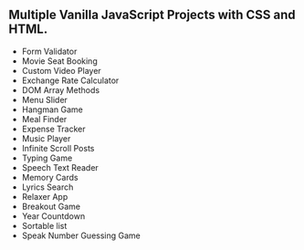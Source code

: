 ## Multiple Vanilla JavaScript Projects with CSS and HTML.

* Form Validator
* Movie Seat Booking
* Custom Video Player
* Exchange Rate Calculator
* DOM Array Methods
* Menu Slider
* Hangman Game
* Meal Finder
* Expense Tracker
* Music Player
* Infinite Scroll Posts
* Typing Game
* Speech Text Reader
* Memory Cards
* Lyrics Search
* Relaxer App
* Breakout Game
* Year Countdown
* Sortable list
* Speak Number Guessing Game
